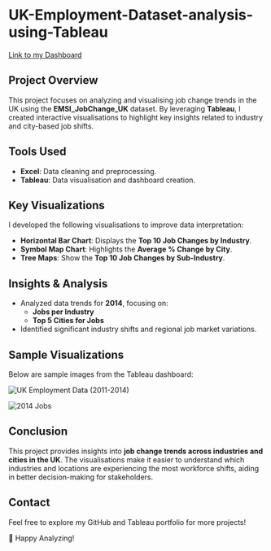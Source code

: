 # UK-Employment-Dataset-analysis-using-Tableau

[Link to my Dashboard](https://public.tableau.com/views/UKEmploymentDataset_17368656693180/UKEmploymentData2011-2014?:language=en-GB&:sid=&:redirect=auth&:display_count=n&:origin=viz_share_link)

## Project Overview
This project focuses on analyzing and visualising job change trends in the UK using the **EMSI_JobChange_UK** dataset. By leveraging **Tableau**, I created interactive visualisations to highlight key insights related to industry and city-based job shifts. 

## Tools Used
- **Excel**: Data cleaning and preprocessing.
- **Tableau**: Data visualisation and dashboard creation.

## Key Visualizations
I developed the following visualisations to improve data interpretation:
- **Horizontal Bar Chart**: Displays the **Top 10 Job Changes by Industry**.
- **Symbol Map Chart**: Highlights the **Average % Change by City**.
- **Tree Maps**: Show the **Top 10 Job Changes by Sub-Industry**.

## Insights & Analysis
- Analyzed data trends for **2014**, focusing on:
  - **Jobs per Industry**
  - **Top 5 Cities for Jobs**
- Identified significant industry shifts and regional job market variations.

## Sample Visualizations
Below are sample images from the Tableau dashboard:

![UK Employment Data (2011-2014)](https://github.com/user-attachments/assets/8425a6df-32c1-41c5-ae5b-b25137cb607e)

![2014 Jobs](https://github.com/user-attachments/assets/5fd3d7e1-65e5-4067-974b-de41db7f1c29)


## Conclusion
This project provides insights into **job change trends across industries and cities in the UK**. The visualisations make it easier to understand which industries and locations are experiencing the most workforce shifts, aiding in better decision-making for stakeholders.

## Contact
Feel free to explore my GitHub and Tableau portfolio for more projects!

🚀 Happy Analyzing!
